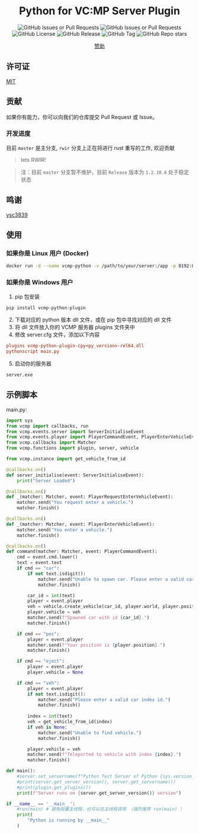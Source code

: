 <div align="center">

# Python for VC:MP Server Plugin

![GitHub Issues or Pull Requests](https://img.shields.io/github/issues-pr/tianxiu2b2t/vcmp-python-plugin)
![GitHub Issues or Pull Requests](https://img.shields.io/github/issues/tianxiu2b2t/vcmp-python-plugin)
![GitHub License](https://img.shields.io/github/license/tianxiu2b2t/vcmp-python-plugin)
![GitHub Release](https://img.shields.io/github/v/release/tianxiu2b2t/vcmp-python-plugin)
![GitHub Tag](https://img.shields.io/github/v/tag/tianxiu2b2t/vcmp-python-plugin)
![GitHub Repo stars](https://img.shields.io/github/stars/tianxiu2b2t/vcmp-python-plugin)
<!-- [![Build](https://github.com/TTB-Network/python-openbmclapi/actions/workflows/build.yml/badge.svg)](https://github.com/TTB-Network/python-openbmclapi/actions/workflows/build.yml)
[![Docker Build](https://github.com/TTB-Network/python-openbmclapi/actions/workflows/docker_build.yml/badge.svg)](https://github.com/TTB-Network/python-openbmclapi/actions/workflows/docker_build.yml)
[![Release](https://github.com/TTB-Network/python-openbmclapi/actions/workflows/release.yml/badge.svg)](https://github.com/TTB-Network/python-openbmclapi/actions/workflows/release.yml) -->
[赞助](https://afdian.net/a/atianxiua)
</div>

## 许可证

[MIT](LICENSE)

## 贡献

如果你有能力，你可以向我们的仓库提交 Pull Request 或 Issue。

### 开发进度

目前 `master` 是主分支, `rwir` 分支上正在将进行 rust 重写的工作, 欢迎贡献

> lets RWIR!

> 注：目前 `master` 分支暂不维护，目前 `Release` 版本为 `1.2.10.6` 处于稳定状态

## 鸣谢

[ysc3839](https://github.com/ysc3839/vcmp-python-plugin)

## 使用

### 如果你是 Linux 用户 (Docker)

```bash
docker run -d --name vcmp-python -v /path/to/your/server:/app -p 8192:8192 tianxiu2b2t/vcmp-python server
```

### 如果你是 Windows 用户

1. pip 包安装
```bash
pip install vcmp-python-plugin
```

2. 下载对应的 python 版本 dll 文件，或在 pip 包中寻找对应的 dll 文件
3. 将 dll 文件放入你的 VCMP 服务器 plugins 文件夹中
4. 修改 server.cfg 文件，添加以下内容

```cfg
plugins vcmp-python-plugin-cpy<py_version>-rel64.dll
pythonscript main.py
```

5. 启动你的服务器
```bash
server.exe
```

## 示例脚本
main.py:
```python
import sys
from vcmp import callbacks, run
from vcmp.events.server import ServerInitialiseEvent
from vcmp.events.player import PlayerCommandEvent, PlayerEnterVehicleEvent, PlayerRequestEnterVehicleEvent
from vcmp.callbacks import Matcher
from vcmp.functions import plugin, server, vehicle

from vcmp.instance import get_vehicle_from_id

@callbacks.on()
def server_initialise(event: ServerInitialiseEvent):
    print("Server Loaded")

@callbacks.on()
def _(matcher: Matcher, event: PlayerRequestEnterVehicleEvent):
    matcher.send("You request enter a vehicle.")
    matcher.finish()

@callbacks.on()
def _(matcher: Matcher, event: PlayerEnterVehicleEvent):
    matcher.send("You enter a vehicle.")
    matcher.finish()

@callbacks.on()
def command(matcher: Matcher, event: PlayerCommandEvent):
    cmd = event.cmd.lower()
    text = event.text
    if cmd == "car":
        if not text.isdigit():
            matcher.send("Unable to spawn car. Please enter a valid car id.")
            matcher.finish()

        car_id = int(text)
        player = event.player
        veh = vehicle.create_vehicle(car_id, player.world, player.position, player.angle)
        player.vehicle = veh
        matcher.send(f"Spawned car with id {car_id}.")
        matcher.finish()

    if cmd == "pos":
        player = event.player
        matcher.send(f"Your position is {player.position}.")
        matcher.finish()

    if cmd == "eject":
        player = event.player
        player.vehicle = None

    if cmd == "veh":
        player = event.player
        if not text.isdigit():
            matcher.send("Please enter a valid car index id.")
            matcher.finish()
        
        index = int(text)
        veh = get_vehicle_from_id(index)
        if veh is None:
            matcher.send("Unable to find vehicle.")
            matcher.finish()

        player.vehicle = veh
        matcher.send(f"Teleported to vehicle with index {index}.")
        matcher.finish()

def main():
    #server.set_servername(f"Python Test Server of Python {sys.version_info.major}.{sys.version_info.minor}.{sys.version_info.micro}")
    #print(server.get_server_version(), server.get_servername())
    #print(plugin.get_plugins())
    print(f"Server runs on {server.get_server_version()} version")

if __name__ == '__main__':
    #run(main) # 避免阻塞主线程，也可以在主线程调用 （强烈推荐 run(main) ）
    print(
        "Python is running by __main__"
    )
```